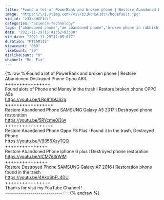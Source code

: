```yaml
---
title: "Found a lot of PowerBank and broken phone | Restore Abandoned Destroyed Phone Oppo A83."
image: "https:\/\/i.ytimg.com\/vi\/z31kcHGF1dc\/hqdefault.jpg"
vid_id: "z31kcHGF1dc"
categories: "Science-Technology"
tags: ["abandoned phone","an abandoned phone","broken phone in rubbish"]
date: "2021-11-29T15:41:52+03:00"
vid_date: "2021-11-29T11:05:07Z"
duration: "PT15M11S"
viewcount: "859"
likeCount: "39"
dislikeCount: "0"
channel: "Re- Fix"
---
```

{% raw %}Found a lot of PowerBank and broken phone | Restore Abandoned Destroyed Phone Oppo A83.<br />++++++++++++++++<br />Found alots of Phone and Money in the trash l Restore broken phone OPPO A5s<br /><a rel="nofollow" target="blank" href="https://youtu.be/LRp9fh9JS2g">https://youtu.be/LRp9fh9JS2g</a><br />+++++++++++++++++<br />Restore Abandoned Phone SAMSUNG Galaxy A5 2017 l Destroyed phone restoration<br /><a rel="nofollow" target="blank" href="https://youtu.be/5RYcme0i3iw">https://youtu.be/5RYcme0i3iw</a><br />+++++++++++++++++<br />Restore Abandoned Phone Oppo F3 Plus l Found it in the trash, Destroyed Phone<br /><a rel="nofollow" target="blank" href="https://youtu.be/V9356XzyTQQ">https://youtu.be/V9356XzyTQQ</a><br />+++++++++++++++<br />Restore Abandoned Phone Iphone 6 plus l Destroyed phone restoration<br /><a rel="nofollow" target="blank" href="https://youtu.be/rICM7e3rWlM">https://youtu.be/rICM7e3rWlM</a><br />+++++++++++++++<br />Restore Destroyed Phone SAMSUNG Galaxy A7 2016 l Restoration phone found in the trash<br /><a rel="nofollow" target="blank" href="https://youtu.be/4AkoSbFL4DU">https://youtu.be/4AkoSbFL4DU</a><br />++++++++++++++++<br />Thanks for visit my YouTube Channel !<br />---------------------------------{% endraw %}
